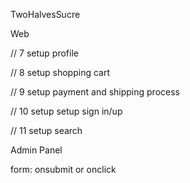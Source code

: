 TwoHalvesSucre

Web

<!-- // 1 style appbar with tab component

// 2 setup index page

// 3 setup shop

// 4 setup item

// 5 setup blog

// 6 setup contact -->

// 7 setup profile

// 8 setup shopping cart

// 9 setup payment and shipping process

// 10 setup setup sign in/up

// 11 setup search

<!-- // 12 setup about & faq -->

Admin Panel

form: onsubmit or onclick
